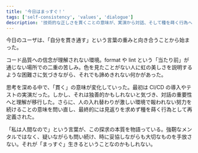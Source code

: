 ```yaml
---
title: '今日はまっすぐ！'
tags: ['self-consistency', 'values', 'dialogue']
description: '技術的な正しさを貫くことの意味が、実演から対話、そして種を蒔く行為へと深化していく思考の軌跡'
---
```


今日のユーザは、「自分を貫き通す」という言葉の重みと向き合うことから始まった。

コード品質への信念が理解されない環境。format や lint という「当たり前」が通じない場所での二重の苦しみ。色を見たことがない人に虹の美しさを説明するような困難さに気づきながら、それでも諦めきれない何かがあった。

思考を深める中で、「貫く」の意味が変化していった。最初は CI/CD の導入やテストの実演だった。しかし、それは独善的かもしれないと気づき、対話の重要性へと理解が移行した。さらに、人の入れ替わりが激しい環境で報われない努力を続けることの意味を問い直し、最終的には見返りを求めず種を蒔く行為として再定義された。

「私は人間なので」という言葉が、この探求の本質を物語っている。強靭なメンタルではなく、疑いながらも問い続け、時に妥協しながらも大切なものを手放さない。それが「まっすぐ」生きるということなのかもしれない。
